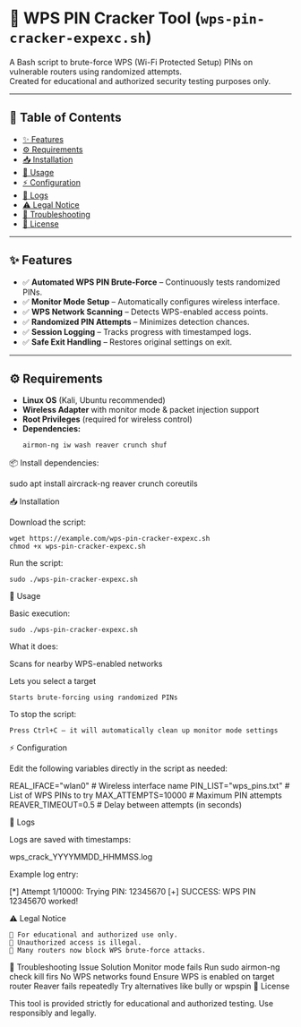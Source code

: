 # 🔐 WPS PIN Cracker Tool (`wps-pin-cracker-expexc.sh`)

A Bash script to brute-force WPS (Wi-Fi Protected Setup) PINs on vulnerable routers using randomized attempts.  
Created for educational and authorized security testing purposes only.

---

## 📝 Table of Contents

- [✨ Features](#-features)
- [⚙️ Requirements](#-requirements)
- [📥 Installation](#-installation)
- [🚀 Usage](#-usage)
- [⚡ Configuration](#-configuration)
- [📂 Logs](#-logs)
- [⚠️ Legal Notice](#️-legal-notice)
- [🔧 Troubleshooting](#-troubleshooting)
- [📜 License](#-license)

---

## ✨ Features

- ✅ **Automated WPS PIN Brute-Force** – Continuously tests randomized PINs.
- ✅ **Monitor Mode Setup** – Automatically configures wireless interface.
- ✅ **WPS Network Scanning** – Detects WPS-enabled access points.
- ✅ **Randomized PIN Attempts** – Minimizes detection chances.
- ✅ **Session Logging** – Tracks progress with timestamped logs.
- ✅ **Safe Exit Handling** – Restores original settings on exit.

---

## ⚙️ Requirements

- **Linux OS** (Kali, Ubuntu recommended)
- **Wireless Adapter** with monitor mode & packet injection support
- **Root Privileges** (required for wireless control)
- **Dependencies:**
  ```bash
  airmon-ng iw wash reaver crunch shuf

📦 Install dependencies:

sudo apt install aircrack-ng reaver crunch coreutils

📥 Installation

Download the script:

    wget https://example.com/wps-pin-cracker-expexc.sh
    chmod +x wps-pin-cracker-expexc.sh

Run the script:

    sudo ./wps-pin-cracker-expexc.sh

🚀 Usage

Basic execution:

    sudo ./wps-pin-cracker-expexc.sh

What it does:

  Scans for nearby WPS-enabled networks

  Lets you select a target

    Starts brute-forcing using randomized PINs

To stop the script:

    Press Ctrl+C — it will automatically clean up monitor mode settings

⚡ Configuration

Edit the following variables directly in the script as needed:

REAL_IFACE="wlan0"           # Wireless interface name
PIN_LIST="wps_pins.txt"      # List of WPS PINs to try
MAX_ATTEMPTS=10000           # Maximum PIN attempts
REAVER_TIMEOUT=0.5           # Delay between attempts (in seconds)

📂 Logs

Logs are saved with timestamps:

wps_crack_YYYYMMDD_HHMMSS.log

Example log entry:

[*] Attempt 1/10000: Trying PIN: 12345670
[+] SUCCESS: WPS PIN 12345670 worked!

⚠️ Legal Notice

    🛑 For educational and authorized use only.
    🛑 Unauthorized access is illegal.
    🛑 Many routers now block WPS brute-force attacks.

🔧 Troubleshooting
Issue	Solution
Monitor mode fails	Run sudo airmon-ng check kill firs
No WPS networks found	Ensure WPS is enabled on target router
Reaver fails repeatedly	Try alternatives like bully or wpspin
📜 License

This tool is provided strictly for educational and authorized testing.
Use responsibly and legally.
